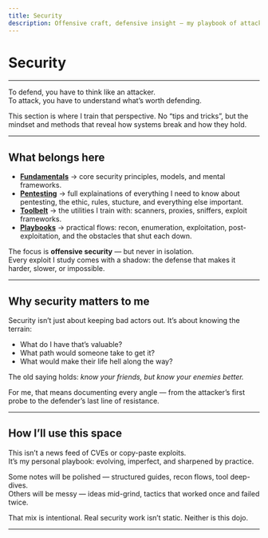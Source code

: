 ```yaml
---
title: Security
description: Offensive craft, defensive insight — my playbook of attack and resistance.
---
```


# Security

---

To defend, you have to think like an attacker.  
To attack, you have to understand what’s worth defending.  

This section is where I train that perspective. 
No “tips and tricks”, but the mindset and methods 
that reveal how systems break and how they hold.  

---

## What belongs here

- [**Fundamentals**](/security/fundamentals/) → core security principles, models, and mental frameworks.  
- [**Pentesting**](/security/pentesting/fundamentals/) → full explainations of everything I need to know about pentesting, the ethic, rules, stucture, and everything else important. 
- [**Toolbelt**](/security/toolbelt/overview/) → the utilities I train with: scanners, proxies, sniffers, exploit frameworks.  
- [**Playbooks**](/security/playbooks/overview/) → practical flows: recon, enumeration, exploitation, post-exploitation, and the obstacles that shut each down.  

The focus is **offensive security** — but never in isolation.  
Every exploit I study comes with a shadow: the defense that makes it harder, slower, or impossible.  

---

## Why security matters to me

Security isn’t just about keeping bad actors out. It’s about knowing the terrain:  

- What do I have that’s valuable?  
- What path would someone take to get it?  
- What would make their life hell along the way?  

The old saying holds: *know your friends, but know your enemies better.*  

For me, that means documenting every angle — from the attacker’s first probe to the defender’s last line of resistance.  

---

## How I’ll use this space

This isn’t a news feed of CVEs or copy-paste exploits.  
It’s my personal playbook: evolving, imperfect, and sharpened by practice.  

Some notes will be polished — structured guides, recon flows, tool deep-dives.  
Others will be messy — ideas mid-grind, tactics that worked once and failed twice.  

That mix is intentional. Real security work isn’t static. Neither is this dojo.  

---
